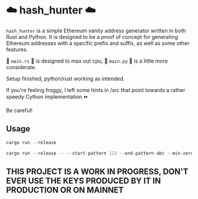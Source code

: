 # ☁️ hash_hunter ☁️

`hash_hunter` is a simple Ethereum vanity address generator written in both Rust and Python. It is designed to be a proof of concept for generating Ethereum addresses with a specific prefix and suffix, as well as some other features.

🦀 `main.rs` 🦀 is designed to max out cpu, 🐍 `main.py` 🐍 is a little more considerate.

Setup finished, python/rust working as intended.

If you're feeling froggy, I left some hints in /src that point towards a rather speedy Cython implementation ⏩

Be careful!

## Usage

```rust
cargo run --release
```

```rust
cargo run --release -- --start-pattern 123 --end-pattern abc --min-zeros 5
```

## **THIS PROJECT IS A WORK IN PROGRESS, DON'T EVER USE THE KEYS PRODUCED BY IT IN PRODUCTION OR ON MAINNET**
